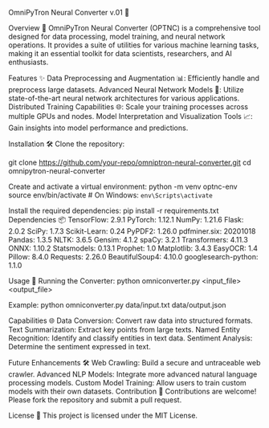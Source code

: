 ﻿
OmniPyTron Neural Converter v.01 🚀

Overview 🌟
OmniPyTron Neural Converter (OPTNC) is a comprehensive tool designed for data processing, model training, and neural network operations. It provides a suite of utilities for various machine learning tasks, making it an essential toolkit for data scientists, researchers, and AI enthusiasts.

Features ✨
Data Preprocessing and Augmentation 📊: Efficiently handle and preprocess large datasets.
Advanced Neural Network Models 🧠: Utilize state-of-the-art neural network architectures for various applications.
Distributed Training Capabilities 🌐: Scale your training processes across multiple GPUs and nodes.
Model Interpretation and Visualization Tools 📈: Gain insights into model performance and predictions.

Installation 🛠️
Clone the repository:

git clone https://github.com/your-repo/omniptron-neural-converter.git
cd omnipytron-neural-converter

Create and activate a virtual environment:
python -m venv optnc-env
source env/bin/activate   # On Windows: `env\Scripts\activate`

Install the required dependencies:
pip install -r requirements.txt
Dependencies 📦
TensorFlow: 2.9.1
PyTorch: 1.12.1
NumPy: 1.21.6
Flask: 2.0.2
SciPy: 1.7.3
Scikit-Learn: 0.24
PyPDF2: 1.26.0
pdfminer.six: 20201018
Pandas: 1.3.5
NLTK: 3.6.5
Gensim: 4.1.2
spaCy: 3.2.1
Transformers: 4.11.3
ONNX: 1.10.2
Statsmodels: 0.13.1
Prophet: 1.0
Matplotlib: 3.4.3
EasyOCR: 1.4
Pillow: 8.4.0
Requests: 2.26.0
BeautifulSoup4: 4.10.0
googlesearch-python: 1.1.0

Usage 📝
Running the Converter:
python omniconverter.py <input_file> <output_file>

Example:
python omniconverter.py data/input.txt data/output.json

Capabilities 🌐
Data Conversion: Convert raw data into structured formats.
Text Summarization: Extract key points from large texts.
Named Entity Recognition: Identify and classify entities in text data.
Sentiment Analysis: Determine the sentiment expressed in text.

Future Enhancements 🛠️
Web Crawling: Build a secure and untraceable web crawler.
Advanced NLP Models: Integrate more advanced natural language processing models.
Custom Model Training: Allow users to train custom models with their own datasets.
Contribution 🤝
Contributions are welcome! Please fork the repository and submit a pull request.

License 📜
This project is licensed under the MIT License.
